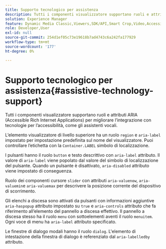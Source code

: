 ```yaml
---
title: Supporto tecnologico per assistenza
description: Tutti i componenti visualizzatore supportano ruoli e attributi ARIA (Accessible Rich Internet Applications) per migliorare l’integrazione con tecnologie per l’accessibilità, come gli assistenti vocali.
solution: Experience Manager
feature: Dynamic Media Classic,Viewers,SDK/API,Smart Crop,Video,Accessibility
role: Developer,User
exl-id: null
source-git-commit: 254d1ef05c73e19618b7ad4743c6a242fa177929
workflow-type: tm+mt
source-wordcount: '177'
ht-degree: 0%

---
```


# Supporto tecnologico per assistenza{#assistive-technology-support}

Tutti i componenti visualizzatore supportano ruoli e attributi ARIA (Accessible Rich Internet Applications) per migliorare l’integrazione con tecnologie per l’accessibilità, come gli assistenti vocali.

L’elemento visualizzatore di livello superiore ha un ruolo `region` e `aria-label` impostato per impostazione predefinita sul nome del visualizzatore. Puoi controllare l’etichetta con la `Container.LABEL` simbolo di localizzazione.

I pulsanti hanno il ruolo `button` e testo descrittivo con `aria-label` attributo. Il valore di `aria-label` viene popolato dal valore del simbolo di localizzazione del pulsante. Quando un pulsante è disattivato, `aria-disabled` attributo viene impostato di conseguenza.

Ruolo dei componenti cursore `slider` con attributi `aria-valuenow`, `aria-valuemin`e `aria-valuemax` per descrivere la posizione corrente del dispositivo di scorrimento.

Gli elenchi a discesa sono attivati da pulsanti con informazioni aggiuntive `aria-haspopup` attributo impostato su `true` e `aria-controls` attributo che fa riferimento all’elemento del pannello a discesa effettivo. Il pannello a discesa stesso ha il ruolo `menu` con sottoelementi aventi il ruolo `menuitem`. Ogni voce di menu ha `aria-label` attributo specificato.

Le finestre di dialogo modali hanno il ruolo `dialog`. L&#39;elemento di intestazione della finestra di dialogo è referenziato dal `aria-labelledby` attributo.
